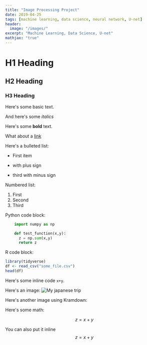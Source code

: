 ```yaml
---
title: "Image Processing Project"
date: 2019-04-25
tags: [machine learning, data science, neural network, U-net]
header:
  image: "/images/"
excerpt: "Machine Learning, Data Science, U-net"
mathjax: "true"
---
```


# H1 Heading

## H2 Heading


### H3 Heading

Here's some basic text.

And here's some *italics*

Here's some **bold** text.

What about a [link](https://youtube.com)

Here's a bulleted list:
* First item
+ with plus sign
- third with minus sign

Numbered list:
1. First
2. Second
3. Third

Python code block:
```Python
    import numpy as np

    def test_function(x,y):
      z = np.sum(x,y)
      return z
```

R code block:
```r
library(tidyverse)
df <- read_csv("some_file.csv")
head(df)

```

Here's some inline code `x+y`.

Here's an image:
<img src="{{ site.url }}{{ site.baseurl }}/images/osaka_signs.jpg" alt="My japanese trip">

Here's another image using Kramdown:

Here's some math:

$$z=x+y$$

You can also put it inline $$z=x+y$$

